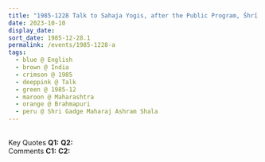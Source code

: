 ```yaml
---
title: "1985-1228 Talk to Sahaja Yogis, after the Public Program, Śhrī Gadge Mahārāj Āśhram Śhāḷā, Brahmapuri, Rahimatpur, Maharashtra, India"
date: 2023-10-10
display_date: 
sort_date: 1985-12-28.1
permalink: /events/1985-1228-a
tags:
  - blue @ English
  - brown @ India
  - crimson @ 1985
  - deeppink @ Talk
  - green @ 1985-12
  - maroon @ Maharashtra
  - orange @ Brahmapuri
  - peru @ Shri Gadge Maharaj Ashram Shala
---
```


<br>

<wave-list>
  <list-title color="DarkSeaGreen" width="55">Key Quotes</list-title>
  <list-item color="BlanchedAlmond" width="280"><b>Q1:</b> <i></i></list-item>
  <list-item color="Lavender" width="280"><b>Q2:</b> <i></i></list-item>
</wave-list>

<br>

<wave-list>
  <list-title color="DarkSeaGreen" width="55">Comments</list-title>
  <list-item color="BlanchedAlmond" width="280"><b>C1:</b> <i></i></list-item>
  <list-item color="Lavender" width="280"><b>C2:</b> <i></i></list-item>
</wave-list>